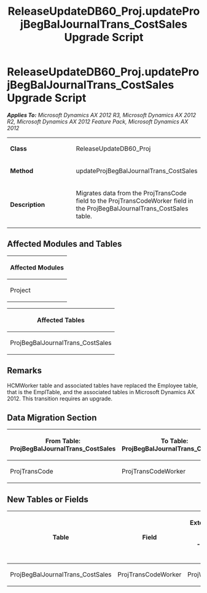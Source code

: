 ﻿---
title: ReleaseUpdateDB60_Proj.updateProjBegBalJournalTrans_CostSales Upgrade Script
TOCTitle: ReleaseUpdateDB60_Proj.updateProjBegBalJournalTrans_CostSales Upgrade Script
ms:assetid: 63a25521-a5e7-fe7a-c440-c4ce21e9b45d
ms:mtpsurl: https://msdn.microsoft.com/en-us/library/JJ719139(v=AX.60)
ms:contentKeyID: 49708678
ms.date: 05/18/2015
mtps_version: v=AX.60
---

# ReleaseUpdateDB60\_Proj.updateProjBegBalJournalTrans\_CostSales Upgrade Script 


_**Applies To:** Microsoft Dynamics AX 2012 R3, Microsoft Dynamics AX 2012 R2, Microsoft Dynamics AX 2012 Feature Pack, Microsoft Dynamics AX 2012_

<table>
<colgroup>
<col style="width: 50%" />
<col style="width: 50%" />
</colgroup>
<tbody>
<tr class="odd">
<td><p><strong>Class</strong></p></td>
<td><p>ReleaseUpdateDB60_Proj</p></td>
</tr>
<tr class="even">
<td><p><strong>Method</strong></p></td>
<td><p>updateProjBegBalJournalTrans_CostSales</p></td>
</tr>
<tr class="odd">
<td><p><strong>Description</strong></p></td>
<td><p>Migrates data from the ProjTransCode field to the ProjTransCodeWorker field in the ProjBegBalJournalTrans_CostSales table.</p></td>
</tr>
</tbody>
</table>


## Affected Modules and Tables

<table>
<colgroup>
<col style="width: 100%" />
</colgroup>
<thead>
<tr class="header">
<th><p>Affected Modules</p></th>
</tr>
</thead>
<tbody>
<tr class="odd">
<td><p>Project</p></td>
</tr>
</tbody>
</table>


<table>
<colgroup>
<col style="width: 100%" />
</colgroup>
<thead>
<tr class="header">
<th><p>Affected Tables</p></th>
</tr>
</thead>
<tbody>
<tr class="odd">
<td><p>ProjBegBalJournalTrans_CostSales</p></td>
</tr>
</tbody>
</table>


## Remarks

HCMWorker table and associated tables have replaced the Employee table, that is the EmplTable, and the associated tables in Microsoft Dynamics AX 2012. This transition requires an upgrade.

## Data Migration Section

<table>
<colgroup>
<col style="width: 50%" />
<col style="width: 50%" />
</colgroup>
<thead>
<tr class="header">
<th><p>From Table: ProjBegBalJournalTrans_CostSales</p></th>
<th><p>To Table: ProjBegBalJournalTrans_CostSales</p></th>
</tr>
</thead>
<tbody>
<tr class="odd">
<td><p>ProjTransCode</p></td>
<td><p>ProjTransCodeWorker</p></td>
</tr>
</tbody>
</table>


## New Tables or Fields

<table>
<colgroup>
<col style="width: 33%" />
<col style="width: 33%" />
<col style="width: 33%" />
</colgroup>
<thead>
<tr class="header">
<th><p>Table</p></th>
<th><p>Field</p></th>
<th><p>Extended Data Type</p>
<p>-or- Base Enum</p></th>
</tr>
</thead>
<tbody>
<tr class="odd">
<td><p>ProjBegBalJournalTrans_CostSales</p></td>
<td><p>ProjTransCodeWorker</p></td>
<td><p>ProjWorkerRecId</p></td>
</tr>
</tbody>
</table>

  


